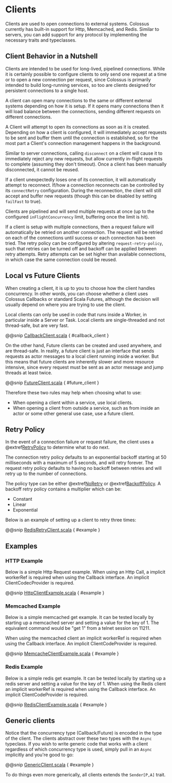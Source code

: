 # Clients

Clients are used to open connections to external systems.  Colossus currently
has built-in support for Http, Memcached, and Redis. Similar to servers, you
can add support for any protocol by implementing the necessary traits and typeclasses.

## Client Behavior in a Nutshell

Clients are intended to be used for long-lived, pipelined connections.  While it
is certainly possible to configure clients to only send one request at a time
or to open a new connection per request, since Colossus is primarily intended to
build long-running services, so too are clients designed for persistent
connections to a single host.

A client can open many connections to the same or different external systems depending on how it is setup. If
it opens many connections then it will load balance between the connections, sending different requests on different
connections.

A Client will attempt to open its connections as soon as it is created.  Depending on
how a client is configured, it will immediately accept requests to be sent and
buffer them until the connection is established, so for the most part a Client's
connection management happens in the background.

Similar to server connections, calling `disconnect` on a client will cause it to
immediately reject any new requests, but allow currently in-flight requests to
complete (assuming they don't timeout).  Once a client has been manually
disconnected, it cannot be reused.

If a client unexpectedly loses one of its connection, it will automatically attempt to
reconnect.  If/how a connection reconnects can be controlled by its `connectRetry`
configuration.  During the reconnection, the client will still accept and buffer
new requests (though this can be disabled by setting `failFast` to true).

Clients are pipelined and will send multiple requests at once (up to the configured `inFlightConcurrency` limit, 
buffering once the limit is hit).

If a client is setup with multiple connections, then a request failure will automatically be retried on another 
connection. The request will be retried on each of the connections until success or each connection has been tried. The
retry policy can be configured by altering `request-retry-policy`, such that retries can be turned off and backoff can
be applied between retry attempts. Retry attempts can be set higher than available connections, in which case the same
connection could be reused.

## Local vs Future Clients

When creating a client, it is up to you to choose how the client handles
concurrency.  In other words, you can choose whether a client uses Colossus
Callbacks or standard Scala Futures, although the decision will usually depend on where you are trying
to use the client.

Local clients can only be used in code that runs inside a Worker, in particular
inside a Server or Task.  Local clients are single-threaded and not thread-safe,
but are very fast.

@@snip [CallbackClient.scala](../scala/CallbackClient.scala) { #callback_client }

On the other hand, Future clients can be created and used
anywhere, and are thread-safe.  In reality, a future client is just an interface
that sends requests as actor messages to a local client running inside a worker.
But this means that future clients are inherently slower and more resource
intensive, since every request must be sent as an actor message and jump threads
at least twice.

@@snip [FutureClient.scala](../scala/FutureClient.scala) { #future_client }

Therefore these two rules may help when choosing what to use:

* When opening a client within a service, use local clients.
* When opening a client from outside a service, such as from inside an actor or some other general use case, use a future client.

## Retry Policy

In the event of a connection failure or request failure, the client uses a @extref[RetryPolicy](docs:colossus.core.RetryPolicy)
to determine what to do next.

The connection retry policy defaults to an exponential backoff starting at 50 milliseconds with a maximum of 5 seconds,
and will retry forever. The request retry policy defaults to having no backoff between retries and will retry up to
the number of connections.

The policy type can be either @extref[NoRetry](docs:colossus.core.NoRetry) or 
@extref[BackoffPolicy](docs:colossus.core.BackoffPolicy). A backoff retry policy contains a multiplier which can be:

 * Constant
 * Linear
 * Exponential

Below is an example of setting up a client to retry three times:

@@snip [RedisRetryClient.scala](../scala/RedisRetryClient.scala) { #example }


## Examples

### HTTP Example

Below is a simple Http Request example.  When using an Http Call,
a implicit workerRef is required when using the Callback interface.
An implicit ClientCodecProvider is required.

@@snip [HttpClientExample.scala](../scala/HttpClientExample.scala) { #example }


### Memcached Example

Below is a simple memcached get example.  It can be tested locally
by starting up a memcached server and setting a value for the key of 1.
The equivalent command would be "get 1" from a telnet session on 11211. 

When using the memcached client an implicit workerRef is required when using the Callback
interface.  An implicit ClientCodeProvider is required.

@@snip [MemcacheClientExample.scala](../scala/MemcacheClientExample.scala) { #example }


### Redis Example

Below is a simple redis get example.  It can be tested locally
by starting up a redis server and setting a value for the key of 1.
When using the Redis client an implicit workerRef is required when using the Callback
interface.  An implicit ClientCodeProvider is required.


@@snip [RedisClientExample.scala](../scala/RedisClientExample.scala) { #example }


## Generic clients

Notice that the concurrency type (Callback/Future) is encoded in the type of the
client.  The clients abstract over these two types with the `Async` typeclass.
If you wish to write generic code that works with a client regardless of which
concurrency type is used, simply pull in an `Async` implicitly and you're good
to go:

@@snip [GenericClient.scala](../scala/GenericClient.scala) { #example }

To do things even more generically, all clients extends the `Sender[P,A]` trait.
